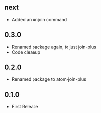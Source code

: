 ## next
- Added an unjoin command

## 0.3.0
- Renamed package again, to just join-plus
- Code cleanup

## 0.2.0
- Renamed package to atom-join-plus

## 0.1.0
- First Release
